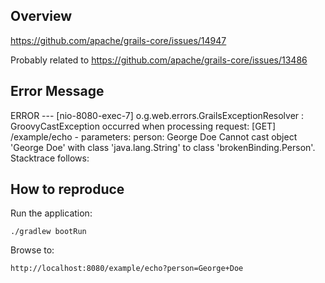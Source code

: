 Overview
---

https://github.com/apache/grails-core/issues/14947

Probably related to https://github.com/apache/grails-core/issues/13486

## Error Message

ERROR --- [nio-8080-exec-7] o.g.web.errors.GrailsExceptionResolver   : GroovyCastException occurred when processing request: [GET] /example/echo - parameters:
person: George Doe
Cannot cast object 'George Doe' with class 'java.lang.String' to class 'brokenBinding.Person'. Stacktrace follows:

## How to reproduce

Run the application:

    ./gradlew bootRun

Browse to:

    http://localhost:8080/example/echo?person=George+Doe

